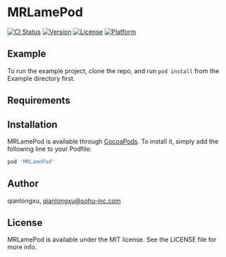 # MRLamePod

[![CI Status](https://img.shields.io/travis/qianlongxu/MRLamePod.svg?style=flat)](https://travis-ci.org/qianlongxu/MRLamePod)
[![Version](https://img.shields.io/cocoapods/v/MRLamePod.svg?style=flat)](https://cocoapods.org/pods/MRLamePod)
[![License](https://img.shields.io/cocoapods/l/MRLamePod.svg?style=flat)](https://cocoapods.org/pods/MRLamePod)
[![Platform](https://img.shields.io/cocoapods/p/MRLamePod.svg?style=flat)](https://cocoapods.org/pods/MRLamePod)

## Example

To run the example project, clone the repo, and run `pod install` from the Example directory first.

## Requirements

## Installation

MRLamePod is available through [CocoaPods](https://cocoapods.org). To install
it, simply add the following line to your Podfile:

```ruby
pod 'MRLamePod'
```

## Author

qianlongxu, qianlongxu@sohu-inc.com

## License

MRLamePod is available under the MIT license. See the LICENSE file for more info.
